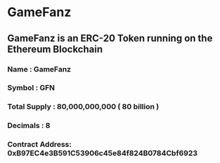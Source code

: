 # GameFanz

## GameFanz is an ERC-20 Token running on the Ethereum Blockchain

### Name : GameFanz
### Symbol : GFN
### Total Supply : 80,000,000,000 ( 80 billion )
### Decimals : 8
### Contract Address: 0xB97EC4e3B591C53906c45e84f824B0784Cbf6923
